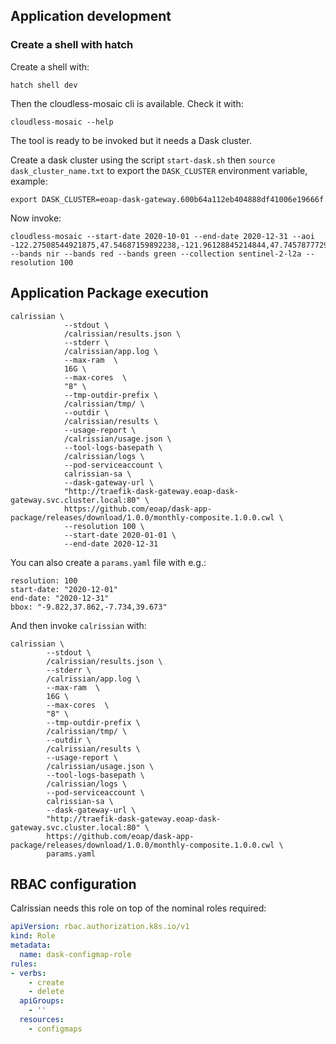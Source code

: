 
## Application development

### Create a shell with hatch

Create a shell with:

```
hatch shell dev
```

Then the cloudless-mosaic cli is available. Check it with:

```
cloudless-mosaic --help
```

The tool is ready to be invoked but it needs a Dask cluster.

Create a dask cluster using the script `start-dask.sh` then `source dask_cluster_name.txt` to export the `DASK_CLUSTER` environment variable, example:

```
export DASK_CLUSTER=eoap-dask-gateway.600b64a112eb404888df41006e19666f
```

Now invoke: 

```
cloudless-mosaic --start-date 2020-10-01 --end-date 2020-12-31 --aoi -122.27508544921875,47.54687159892238,-121.96128845214844,47.745787772920934 --bands nir --bands red --bands green --collection sentinel-2-l2a --resolution 100
```

## Application Package execution

```
calrissian \
            --stdout \
            /calrissian/results.json \
            --stderr \
            /calrissian/app.log \
            --max-ram  \
            16G \
            --max-cores  \
            "8" \
            --tmp-outdir-prefix \
            /calrissian/tmp/ \
            --outdir \
            /calrissian/results \
            --usage-report \
            /calrissian/usage.json \
            --tool-logs-basepath \
            /calrissian/logs \
            --pod-serviceaccount \
            calrissian-sa \
            --dask-gateway-url \
            "http://traefik-dask-gateway.eoap-dask-gateway.svc.cluster.local:80" \
            https://github.com/eoap/dask-app-package/releases/download/1.0.0/monthly-composite.1.0.0.cwl \
            --resolution 100 \
            --start-date 2020-01-01 \
            --end-date 2020-12-31
```

You can also create a `params.yaml` file with e.g.:

```
resolution: 100 
start-date: "2020-12-01"
end-date: "2020-12-31"
bbox: "-9.822,37.862,-7.734,39.673"
```

And then invoke `calrissian` with:

```
calrissian \
        --stdout \
        /calrissian/results.json \
        --stderr \
        /calrissian/app.log \
        --max-ram  \
        16G \
        --max-cores  \
        "8" \
        --tmp-outdir-prefix \
        /calrissian/tmp/ \
        --outdir \
        /calrissian/results \
        --usage-report \
        /calrissian/usage.json \
        --tool-logs-basepath \
        /calrissian/logs \
        --pod-serviceaccount \
        calrissian-sa \
        --dask-gateway-url \
        "http://traefik-dask-gateway.eoap-dask-gateway.svc.cluster.local:80" \
        https://github.com/eoap/dask-app-package/releases/download/1.0.0/monthly-composite.1.0.0.cwl \
        params.yaml
```

## RBAC configuration

Calrissian needs this role on top of the nominal roles required:

```yaml
apiVersion: rbac.authorization.k8s.io/v1
kind: Role
metadata:
  name: dask-configmap-role
rules:
- verbs:
    - create
    - delete
  apiGroups:
    - ''
  resources:
    - configmaps
```
